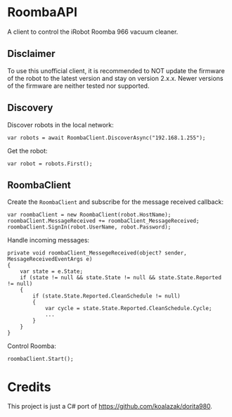 # RoombaAPI
A client to control the iRobot Roomba 966 vacuum cleaner. 

## Disclaimer
To use this unofficial client, it is recommended to NOT update the firmware of the robot to the latest version and stay on version 2.x.x. Newer versions of the firmware are neither tested nor supported. 

## Discovery
Discover robots in the local network:
```
var robots = await RoombaClient.DiscoverAsync("192.168.1.255");
```
Get the robot:
```
var robot = robots.First();
```
## RoombaClient
Create the `RoombaClient` and subscribe for the message received callback:
```
var roombaClient = new RoombaClient(robot.HostName);
roombaClient.MessageReceived += roombaClient_MessageReceived;
roombaClient.SignIn(robot.UserName, robot.Password);
```
Handle incoming messages:
```
private void roombaClient_MessegeReceived(object? sender, MessageReceivedEventArgs e)
{
    var state = e.State;
    if (state != null && state.State != null && state.State.Reported != null)
    {
        if (state.State.Reported.CleanSchedule != null)
        {
            var cycle = state.State.Reported.CleanSchedule.Cycle;
            ...
        }
    }
}
```
Control Roomba:
```
roombaClient.Start();
```
# Credits
This project is just a C# port of https://github.com/koalazak/dorita980.